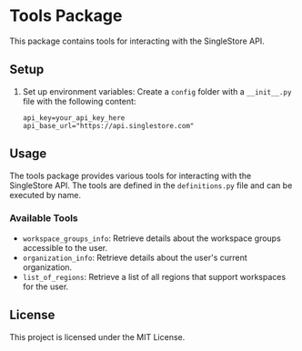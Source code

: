 # Tools Package

This package contains tools for interacting with the SingleStore API.

## Setup

1. Set up environment variables:
    Create a `config` folder with a `__init__.py` file with the following content:
    ```properties
    api_key=your_api_key_here
    api_base_url="https://api.singlestore.com"
    ```

## Usage

The tools package provides various tools for interacting with the SingleStore API. The tools are defined in the `definitions.py` file and can be executed by name.

### Available Tools

- `workspace_groups_info`: Retrieve details about the workspace groups accessible to the user.
- `organization_info`: Retrieve details about the user's current organization.
- `list_of_regions`: Retrieve a list of all regions that support workspaces for the user.

## License

This project is licensed under the MIT License.